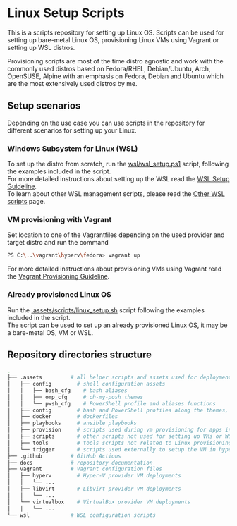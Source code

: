 # Linux Setup Scripts

This is a scripts repository for setting up Linux OS. Scripts can be used for setting up bare-metal Linux OS, provisioning Linux VMs using Vagrant or setting up WSL distros.  

Provisioning scripts are most of the time distro agnostic and work with the commonly used distros based on Fedora/RHEL, Debian/Ubuntu, Arch, OpenSUSE, Alpine with an emphasis on Fedora, Debian and Ubuntu which are the most extensively used distros by me.

## Setup scenarios

Depending on the use case you can use scripts in the repository for different scenarios for setting up your Linux.

### Windows Subsystem for Linux (WSL)

To set up the distro from scratch, run the [wsl/wsl_setup.ps1](wsl/wsl_setup.ps1) script, following the examples included in the script.  
For more detailed instructions about setting up the WSL read the [WSL Setup Guideline](docs/wsl_setup.md).  
To learn about other WSL management scripts, please read the [Other WSL scripts](docs/wsl_scripts.md) page.

### VM provisioning with Vagrant

Set location to one of the Vagrantfiles depending on the used provider and target distro and run the command

``` sh
PS C:\..\vagrant\hyperv\fedora> vagrant up
```

For more detailed instructions about provisioning VMs using Vagrant read the [Vagrant Provisioning Guideline](docs/vagrant.md).

### Already provisioned Linux OS

Run the [.assets/scripts/linux_setup.sh](.assets/scripts/linux_setup.sh) script following the examples included in the script.  
The script can be used to set up an already provisioned Linux OS, it may be a bare-metal OS, VM or WSL.

## Repository directories structure

``` sh
.
├── .assets         # all helper scripts and assets used for deployments
│   ├── config        # shell configuration assets
│   │   ├── bash_cfg    # bash aliases
│   │   ├── omp_cfg     # oh-my-posh themes
│   │   └── pwsh_cfg    # PowerShell profile and aliases functions
│   ├── config        # bash and PowerShell profiles along the themes, aliases, etc...
│   ├── docker        # dockerfiles
│   ├── playbooks     # ansible playbooks
│   ├── provision     # scripts used during vm provisioning for apps install, os setup, etc...
│   ├── scripts       # other scripts not used for setting up VMs or WSLs.
│   ├── tools         # tools scripts not related to Linux provisioning
│   └── trigger       # scripts used externally to setup the VM in hypervisor, etc...
├── .github         # GitHub Actions
├── docs            # repository documentation
├── vagrant         # Vagrant configuration files
│   ├── hyperv        # Hyper-V provider VM deployments
│   │   └── ...
│   ├── libvirt       # Libvirt provider VM deployments
│   │   └── ...
│   └── virtualbox    # VirtualBox provider VM deployments
│   │   └── ...
└── wsl             # WSL configuration scripts
```
